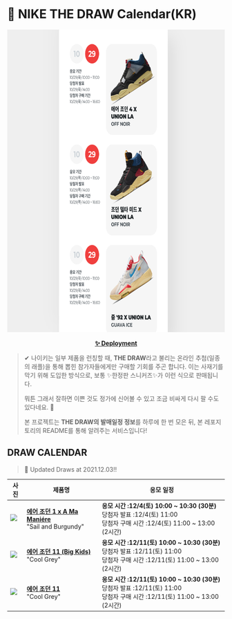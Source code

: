 # 👟 NIKE THE DRAW Calendar(KR)

<div align="center">
  <a href="https://junhoyeo.github.io/NIKE-THE-DRAW-Calendar/">
    <img src="./docs/images/preview.png" alt="Preview image of deployed application" height="700px" width="700px" />
  </a>
</div>

<p align="center">
  <a href="https://junhoyeo.github.io/NIKE-THE-DRAW-Calendar/">
    <strong>✨ Deployment</strong>
  </a>
</p>

> ✔ 나이키는 일부 제품을 런칭할 때, **THE DRAW**라고 불리는 온라인 추첨(일종의 래플)을 통해 뽑힌 참가자들에게만 구매할 기회를 주곤 합니다. 이는 사재기를 막기 위해 도입한 방식으로, 보통 ✨한정판 스니커즈✨가 이런 식으로 판매됩니다.
>
> 뭐튼 그래서 잘하면 이쁜 것도 정가에 신어볼 수 있고 조금 비싸게 다시 팔 수도 있다네요. 🤭
>
> 본 프로젝트는 **THE DRAW의 발매일정 정보**를 하루에 한 번 모은 뒤, 본 레포지토리의 README를 통해 알려주는 서비스입니다!

## DRAW CALENDAR

<!-- DRAW CALENDAR: START -->

> 👟 Updated Draws at 2021.12.03‼️

| 사진 | 제품명 | 응모 일정 |
| --- | ---- | ------- |
| <img src="https://static-breeze.nike.co.kr/kr/ko_kr/cmsstatic/product/DO7097-100/1ff5e65b-8388-4961-9ab3-81e90a5fc0f5_primary.jpg?snkrBrowse" width="256" /> | <a href="https://www.nike.com/kr/launch/t/men/fw/basketball/DO7097-100/vkjc41/air-jordan-1-retro-high-og-sp"><strong>에어 조던 1 x A Ma Maniére</strong><br /></a> "Sail and Burgundy" | <strong>응모 시간 :12/4(토) 10:00 ~ 10:30 (30분)</strong><br />당첨자 발표 :12/4(토) 11:00<br />당첨자 구매 시간 :12/4(토) 11:00 ~ 13:00 (2시간) |
| <img src="https://static-breeze.nike.co.kr/kr/ko_kr/cmsstatic/product/378038-005/974901c8-4843-4a03-bae1-c0b8e087ac6f_primary.jpg?snkrBrowse" width="256" /> | <a href="https://www.nike.com/kr/launch/t/junior/fw/basketball/378038-005/pmla48/air-jordan-11-retro-gs"><strong>에어 조던 11 (Big Kids)</strong><br /></a> "Cool Grey" | <strong>응모 시간 :12/11(토) 10:00 ~ 10:30 (30분)</strong><br />당첨자 발표 :12/11(토) 11:00<br />당첨자 구매 시간 :12/11(토) 11:00 ~ 13:00 (2시간) |
| <img src="https://static-breeze.nike.co.kr/kr/ko_kr/cmsstatic/product/11791294/air-jordan-11-cool-grey-ct8012-005-release-date_feed.jpg?snkrBrowse" width="256" /> | <a href="https://www.nike.com/kr/launch/t/men/fw/basketball/CT8012-005/dtor97/air-jordan-11-retro"><strong>에어 조던 11</strong><br /></a> "Cool Grey" | <strong>응모 시간 :12/11(토) 10:00 ~ 10:30 (30분)</strong><br />당첨자 발표 :12/11(토) 11:00<br />당첨자 구매 시간 :12/11(토) 11:00 ~ 13:00 (2시간) |

<!-- DRAW CALENDAR: END -->
